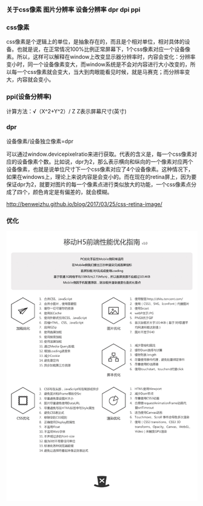 ### 关于css像素 图片分辨率 设备分辨率 dpr dpi ppi

### css像素
css像素是个逻辑上的单位，是抽象存在的，而且是个相对单位，相对具体的设备。也就是说，在正常情况100%比例正常屏幕下，1个css像素对应一个设备像素。所以，这样可以解释在window上改变显示器分辨率时，内容会变化：分辨率变小时，同一个设备像素变大，而window系统是不会对内容进行大小改变的，所以每一个css像素就会变大，当大到肉眼能看见时候，就是马赛克；而分辨率变大，内容就会变小。

### ppi(设备分辨率)
计算方法：√（X^2+Y^2）/ Z  Z表示屏幕尺寸(英寸)

### dpr
设备像素/设备独立像素=dpr

可以通过window.devicepixelratio来进行获取。代表的含义是，每一个css像素对应的设备像素个数。比如说，dpr为2，那么表示横向和纵向的一个像素对应两个设备像素，也就是说单位尺寸下一个css像素对应了4个设备像素。这种情况下，如果在windows上，理论上来说内容是会变小的。而在现在的retina屏上，因为要保证dpr为2，就要对图片的每一个像素点进行类似放大的功能，一个css像素点分成了四个，颜色肯定是有偏差的，就会模糊。



<http://benweizhu.github.io/blog/2017/03/25/css-retina-image/>

### 优化
![优化](../images/移动端优化.png)
